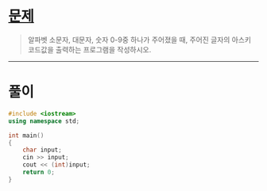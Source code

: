 # [문제](https://www.acmicpc.net/problem/11654 "#11654번")
  
> 알파벳 소문자, 대문자, 숫자 0-9중 하나가 주어졌을 때, 주어진 글자의 아스키 코드값을 출력하는 프로그램을 작성하시오.
<hr/>

# 풀이

```cpp
#include <iostream>
using namespace std;

int main() 
{
    char input;
    cin >> input;
    cout << (int)input;
    return 0;
}
```

